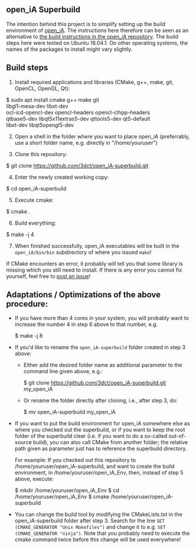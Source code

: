 ## open_iA Superbuild

The intention behind this project is to simplify setting up the build environment of [open_iA](https://github.com/3dct/open_iA).
The instructions here therefore can be seen as an alternative to [the build instructions in the open_iA repository](https://github.com/3dct/open_iA/wiki/Linux-Build).
The build steps here were tested on Ubuntu 18.04.1. On other operating systems, the names of the packages to install might vary slightly.

## Build steps

1. Install required applications and libraries (CMake, g++, make, git, OpenCL, OpenGL, Qt):

  $ sudo apt install cmake g++ make git \
    libgl1-mesa-dev libxt-dev \
    ocl-icd-opencl-dev opencl-headers opencl-clhpp-headers \
    qtbase5-dev libqt5x11extras5-dev qttools5-dev qt5-default \
    libxt-dev libqt5opengl5-dev

2. Open a shell in the folder where you want to place open_iA (preferrably, use a short folder name, e.g. directly in "/home/youruser")

3. Clone this repository:
 
  $ git clone https://github.com/3dct/open_iA-superbuild.git

4. Enter the newly created working copy:

  $ cd open_iA-superbuild

5. Execute cmake:

  $ cmake .

6. Build everything:

  $ make -j 4
  
7. When finished successfully, open_iA executables will be built in the `open_iA/bin/bin` subdirectory of where you issued `make`!

If CMake encounters an error, it probably will tell you that some library is missing which you still need to install.
If there is any error you cannot fix yourself, feel free to [post an issue](https://github.com/3dct/open_iA-superbuild/issues)!

## Adaptations / Optimizations of the above procedure:

- If you have more than 4 cores in your system, you will probably want to increase the number 4 in step 6 above to that number, e.g.

  $ make -j 8

- If you'd like to rename the `open_iA-superbuild` folder created in step 3 above:
  - Either add the desired folder name as additional parameter to the command line given above, e.g.:
  
    $ git clone https://github.com/3dct/open_iA-superbuild.git my_open_iA
  
  - Or rename the folder directly after cloning, i.e., after step 3, do:

    $ mv open_iA-superbuild my_open_iA
    
- If you want to put the build environment for open_iA somewhere else as where you checked out the superbuild,
  or if you want to keep the root folder of the superbuild clear (i.e. if you want to do a so-called out-of-source build),
  you can also call CMake from another folder; the relative path given as parameter just has to reference the superbuild directory.

  For example:
  If you checked out this repository to /home/youruser/open_iA-superbuild,
  and want to create the build environment, in /home/youruser/open_iA_Env, then, instead of step 5 above, execute:

  $ mkdir /home/youruser/open_iA_Env
  $ cd /home/youruser/open_iA_Env
  $ cmake /home/youruser/open_iA-superbuild

- You can change the build tool by modifying the CMakeLists.txt in the open_iA-superbuild folder after step 3.
  Search for the line `SET (CMAKE_GENERATOR "Unix Makefiles")` and change it to e.g. `SET (CMAKE_GENERATOR "ninja")`.
  Note that you probably need to execute the cmake command twice before this change will be used everywhere!
